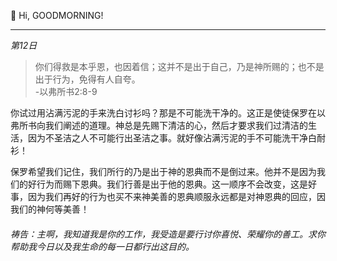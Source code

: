 👋 Hi, GOODMORNING!
* * *

_第12日_

> 你们得救是本乎恩，也因着信；这并不是出于自己，乃是神所赐的；也不是出于行为，免得有人自夸。  
> -以弗所书2:8-9

你试过用沾满污泥的手来洗白讨衫吗？那是不可能洗干净的。这正是使徒保罗在以弗所书向我们阐述的道理。神总是先赐下清洁的心，然后才要求我们过清洁的生活，因为不圣洁之人不可能行出圣洁之事。就好像沾满污泥的手不可能洗干净白耐衫！

保罗希望我们记住，我们所行的乃是出于神的恩典而不是倒过来。他并不是因为我们的好行为而赐下恩典。我们行善是出于他的恩典。这一顺序不会改变，这是好事，因为我们再好的行为也买不来神美善的恩典顺服永远都是对神恩典的回应，因我们的神何等美善！

###### 祷告：主啊，我知道我是你的工作，我受造是要行讨你喜悦、荣耀你的善工。求你帮助我今日以及我生命的每一日都行出这目的。
